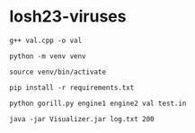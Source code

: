 # losh23-viruses

```g++ val.cpp -o val```

```python -m venv venv```

```source venv/bin/activate```

```pip install -r requirements.txt```

```python gorill.py engine1 engine2 val test.in```

```java -jar Visualizer.jar log.txt 200```
